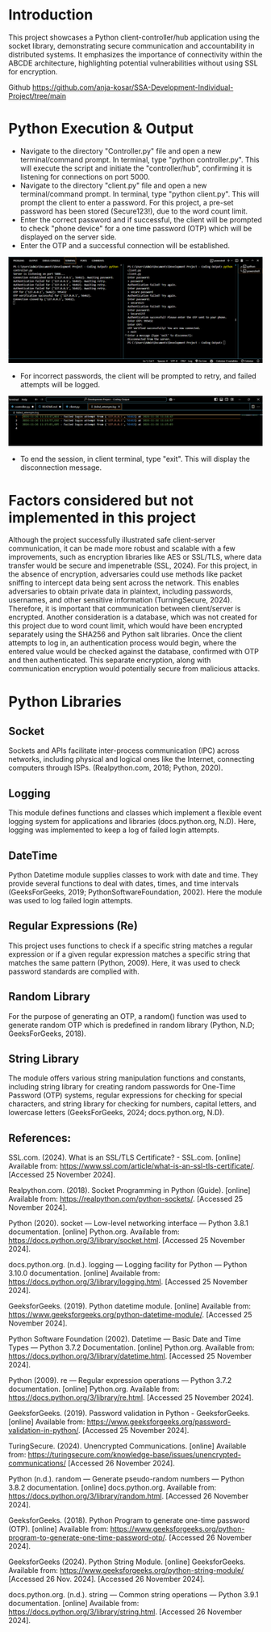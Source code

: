 # Introduction

This project showcases a Python client-controller/hub application using the socket library, demonstrating secure communication and accountability in distributed systems. It emphasizes the importance of connectivity within the ABCDE architecture, highlighting potential vulnerabilities without using SSL for encryption.

Github https://github.com/anja-kosar/SSA-Development-Individual-Project/tree/main 


# Python Execution & Output

* Navigate to the directory "Controller.py" file and open a new terminal/command prompt. In terminal, type "python controller.py". This will execute the script and initiate the "controller/hub", confirming it is listening for connections on port 5000.
* Navigate to the directory "client.py" file and open a new terminal/command prompt. In terminal, type "python client.py". This will prompt the client to enter a password. For this project, a pre-set password has been stored (Secure123!), due to the word count limit. 
* Enter the correct password and if successful, the client will be prompted to check "phone device" for a one time password (OTP) which will be displayed on the server side. 
* Enter the OTP and a successful connection will be established. 

![alt text](Images/Terminal.png)

* For incorrect passwords, the client will be prompted to retry, and failed attempts will be logged.


![alt text](<Images/Failed Attempts.png>)


* To end the session, in client terminal, type "exit". This will display the disconnection message. 


# Factors considered but not implemented in this project

Although the project successfully illustrated safe client-server communication, it can be made more robust and scalable with a few improvements, such as encryption libraries like AES or SSL/TLS, where data transfer would be secure and impenetrable (SSL, 2024). For this project, in the absence of encryption, adversaries could use methods like packet sniffing to intercept data being sent across the network. This enables adversaries to obtain private data in plaintext, including passwords, usernames, and other sensitive information (TurningSecure, 2024). Therefore, it is important that communication between client/server is encrypted. Another consideration is a database, which was not created for this project due to word count limit, which would have been encrypted separately using the SHA256 and Python salt libraries. Once the client attempts to log in, an authentication process would begin, where the entered value would be checked against the database, confirmed with OTP and then authenticated. This separate encryption, along with communication encryption would potentially secure from malicious attacks. 


# Python Libraries 

## Socket
Sockets and APIs facilitate inter-process communication (IPC) across networks, including physical and logical ones like the Internet, connecting computers through ISPs. (Realpython.com, 2018; Python, 2020).

## Logging
This module defines functions and classes which implement a flexible event logging system for applications and libraries (docs.python.org, N.D). Here, logging was implemented to keep a log of failed login attempts.

## DateTime

Python Datetime module supplies classes to work with date and time. They provide several functions to deal with dates, times, and time intervals (GeeksForGeeks, 2019; PythonSoftwareFoundation, 2002). Here the module was used to log failed login attempts.

## Regular Expressions (Re)

This project uses functions to check if a specific string matches a regular expression or if a given regular expression matches a specific string that matches the same pattern (Python, 2009). Here, it was used to check password standards are complied with.

## Random Library

For the purpose of generating an OTP, a random() function was used to generate random OTP which is predefined in random library (Python, N.D; GeeksForGeeks, 2018).

## String Library

The module offers various string manipulation functions and constants, including string library for creating random passwords for One-Time Password (OTP) systems, regular expressions for checking for special characters, and string library for checking for numbers, capital letters, and lowercase letters (GeeksForGeeks, 2024; docs.python.org, N.D).


## References:

SSL.com. (2024). What is an SSL/TLS Certificate? - SSL.com. [online] Available from: https://www.ssl.com/article/what-is-an-ssl-tls-certificate/. [Accessed 25 November 2024].

Realpython.com. (2018). Socket Programming in Python (Guide). [online] Available from: https://realpython.com/python-sockets/. [Accessed 25 November 2024].

Python (2020). socket — Low-level networking interface — Python 3.8.1 documentation. [online] Python.org. Available from: https://docs.python.org/3/library/socket.html. [Accessed 25 November 2024].

docs.python.org. (n.d.). logging — Logging facility for Python — Python 3.10.0 documentation. [online] Available from: https://docs.python.org/3/library/logging.html. [Accessed 25 November 2024].

GeeksforGeeks. (2019). Python datetime module. [online] Available from: https://www.geeksforgeeks.org/python-datetime-module/. [Accessed 25 November 2024].

Python Software Foundation (2002). Datetime — Basic Date and Time Types — Python 3.7.2 Documentation. [online] Python.org. Available from: https://docs.python.org/3/library/datetime.html. [Accessed 25 November 2024].

Python (2009). re — Regular expression operations — Python 3.7.2 documentation. [online] Python.org. Available from: https://docs.python.org/3/library/re.html. [Accessed 25 November 2024].

GeeksforGeeks. (2019). Password validation in Python - GeeksforGeeks. [online] Available from: https://www.geeksforgeeks.org/password-validation-in-python/. [Accessed 25 November 2024]. 

TuringSecure. (2024). Unencrypted Communications. [online] Available from: https://turingsecure.com/knowledge-base/issues/unencrypted-communications/ [Accessed 26 November 2024]. 

Python (n.d.). random — Generate pseudo-random numbers — Python 3.8.2 documentation. [online] docs.python.org. Available from: https://docs.python.org/3/library/random.html. [Accessed 26 November 2024]. 

‌GeeksforGeeks. (2018). Python Program to generate one-time password (OTP). [online] Available from: https://www.geeksforgeeks.org/python-program-to-generate-one-time-password-otp/. [Accessed 26 November 2024]. 

GeeksforGeeks (2024). Python String Module. [online] GeeksforGeeks. Available from: https://www.geeksforgeeks.org/python-string-module/ [Accessed 26 Nov. 2024]. [Accessed 26 November 2024]. 

‌docs.python.org. (n.d.). string — Common string operations — Python 3.9.1 documentation. [online] Available from: https://docs.python.org/3/library/string.html. [Accessed 26 November 2024]. 
 
‌

‌
‌

‌
‌
‌


‌

‌

‌



‌



‌


‌
